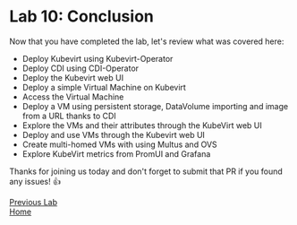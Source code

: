 # Lab 10: Conclusion

Now that you have completed the lab, let's review what was covered here:

* Deploy Kubevirt using Kubevirt-Operator
* Deploy CDI using CDI-Operator
* Deploy the Kubevirt web UI
* Deploy a simple Virtual Machine on Kubevirt
* Access the Virtual Machine
* Deploy a VM using persistent storage, DataVolume importing and image from a URL thanks to CDI
* Explore the VMs and their attributes through the KubeVirt web UI
* Deploy and use VMs through the Kubevirt web UI
* Create multi-homed VMs with using Multus and OVS
* Explore KubeVirt metrics from PromUI and Grafana

Thanks for joining us today and don't forget to submit that PR if you found any issues! :+1:

[Previous Lab](../lab9/lab9.md)\
[Home](../../README.md)
